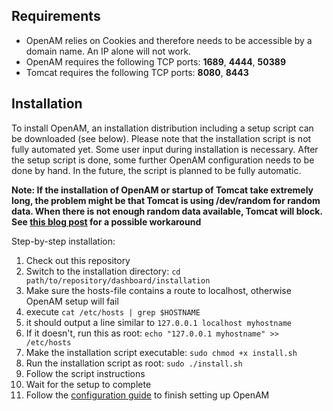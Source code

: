 ## Requirements
* OpenAM relies on Cookies and therefore needs to be accessible by a domain name. An IP alone will not work.
* OpenAM requires the following TCP ports: **1689**, **4444**, **50389**
* Tomcat requires the following TCP ports: **8080**, **8443**

## Installation
To install OpenAM, an installation distribution including a setup script can be downloaded (see below). Please note that the installation script is not fully automated yet. Some user input during installation is necessary. After the setup script is done, some further OpenAM configuration needs to be done by hand. In the future, the script is planned to be fully automatic.

**Note: If the installation of OpenAM or startup of Tomcat take extremely long, the problem might be that Tomcat is using /dev/random for random data. When there is not enough random data available, Tomcat will block. See [this blog post](http://www.leonli.co.uk/blog/739/tomcat-7-hangsfreezes-while-starting-in-ubuntu-14-04) for a possible workaround**

Step-by-step installation:

1. Check out this repository
1. Switch to the installation directory: `cd path/to/repository/dashboard/installation`
1. Make sure the hosts-file contains a route to localhost, otherwise OpenAM setup will fail
  1. execute `cat /etc/hosts | grep $HOSTNAME`
  1. it should output a line similar to `127.0.0.1 localhost myhostname`
  1. If it doesn't, run this as root: `echo "127.0.0.1 myhostname" >> /etc/hosts`
1. Make the installation script executable: `sudo chmod +x install.sh`
1. Run the installation script as root: `sudo ./install.sh`
1. Follow the script instructions
1. Wait for the setup to complete
1. Follow the [configuration guide](https://github.com/icclab/cyclops-support/wiki/OpenAM-Configuration) to finish setting up OpenAM